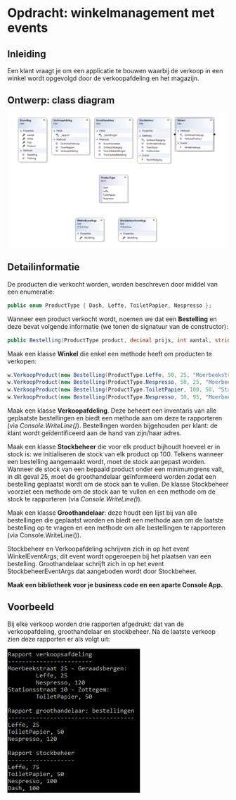 # Opdracht: winkelmanagement met events

## Inleiding

Een klant vraagt je om een applicatie te bouwen waarbij de verkoop in een winkel wordt opgevolgd door de verkoopafdeling en het magazijn. 

## Ontwerp: class diagram

![class diagram](./winkelmanagement2.png)

## Detailinformatie

De producten die verkocht worden, worden beschreven door middel van een enumeratie:

```csharp
public enum ProductType { Dash, Leffe, ToiletPapier, Nespresso };
```

Wanneer een product verkocht wordt, noemen we dat een **Bestelling** en deze bevat volgende informatie (we tonen de signatuur van de constructor):

```csharp
public Bestelling(ProductType product, decimal prijs, int aantal, string adres)
```

Maak een klasse **Winkel** die enkel een methode heeft om producten te verkopen:

```csharp
w.VerkoopProduct(new Bestelling(ProductType.Leffe, 50, 25, "Moerbeekstraat 25 - Geraadsbergen"));
w.VerkoopProduct(new Bestelling(ProductType.Nespresso, 50, 25, "Moerbeekstraat 25 - Geraadsbergen"));
w.VerkoopProduct(new Bestelling(ProductType.ToiletPapier, 100, 50, "Stationsstraat 10 - Zottegem"));
w.VerkoopProduct(new Bestelling(ProductType.Nespresso, 10, 95, "Moerbeekstraat 25 - Geraadsbergen"));
```

Maak een klasse **Verkoopafdeling**. Deze beheert een inventaris van alle geplaatste bestellingen en biedt een methode aan om deze te rapporteren (via *Console.WriteLine()*). Bestellingen worden bijgehouden per klant: de klant wordt geïdentificeerd aan de hand van zijn/haar adres.

Maak een klasse **Stockbeheer** die voor elk product bijhoudt hoeveel er in stock is: we initialiseren de stock van elk product op 100. Telkens wanneer een bestelling aangemaakt wordt, moet de stock aangepast worden. Wanneer de stock van een bepaald product onder een minimumgrens valt, in dit geval 25, moet de groothandelaar geïnformeerd worden zodat een bestelling geplaatst wordt om de stock aan te vullen. De klasse Stockbeheer voorziet een methode om de stock aan te vullen en een methode om de stock te rapporteren (via *Console.WriteLine()*).

Maak een klasse **Groothandelaar**: deze houdt een lijst bij van alle bestellingen die geplaatst worden en biedt een methode aan om de laatste bestelling op te vragen en een methode om alle bestellingen te rapporteren (via Console.WriteLine()).

Stockbeheer en Verkoopafdeling schrijven zich in op het event WinkelEventArgs; dit event wordt opgeroepen bij het plaatsen van een bestelling. Groothandelaar schrijft zich in op het event StockbeheerEventArgs dat aangeboden wordt door Stockbeheer.

**Maak een bibliotheek voor je business code en een aparte Console App.** 

## Voorbeeld

Bij elke verkoop worden drie rapporten afgedrukt: dat van de verkoopafdeling, groothandelaar en stockbeheer. Na de laatste verkoop zien deze rapporten er als volgt uit:

![uitvoer](./winkelmanagement3.png)



